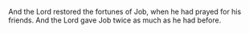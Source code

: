 And the Lord restored the fortunes of Job, when he had prayed for his friends. And the Lord gave Job twice as much as he had before.
